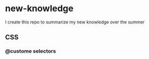 # new-knowledge
I create this repo to summarize my new knowledge over the summer


## CSS

### @custome selectors
